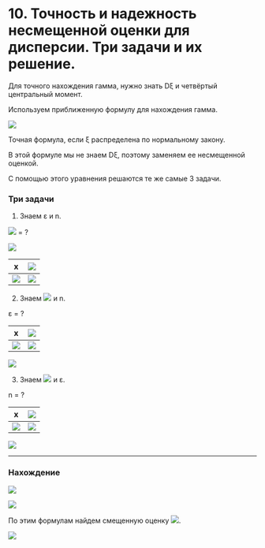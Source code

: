 # 10. Точность и надежность несмещенной оценки для дисперсии. Три задачи и их решение.

Для точного нахождения гамма, нужно знать Dξ и четвёртый центральный момент.

Используем приближенную формулу для нахождения гамма.

![](https://latex.codecogs.com/svg.latex?\gamma=P(|\widetilde{D\xi}_{changed}-D\xi|<\varepsilon)=\Phi(\frac{\varepsilon\sqrt{n-1}}{\sqrt{2}D\xi}))

Точная формула, если ξ распределена по нормальному закону.

В этой формуле мы не знаем Dξ, поэтому заменяем ее несмещенной оценкой.

С помощью этого уравнения решаются те же самые 3 задачи.

### Три задачи
1. Знаем ε и n.

![](https://latex.codecogs.com/svg.latex?\gamma) = ?

![](https://latex.codecogs.com/svg.latex?\frac{\varepsilon\sqrt{n-1}}{\sqrt{2}D\xi}=x_{0})

| x      | ![](https://latex.codecogs.com/svg.latex?\Phi(x)) |
|--------------|------------|
| ![](https://latex.codecogs.com/svg.latex?x_{0}\rightarrow) | ![](https://latex.codecogs.com/svg.latex?\gamma) |

2. Знаем ![](https://latex.codecogs.com/svg.latex?\gamma) и n.

ε = ?

| x   | ![](https://latex.codecogs.com/svg.latex?\Phi(x))           |
|----------|----------|
| ![](https://latex.codecogs.com/svg.latex?t_{\gamma}) | ![](https://latex.codecogs.com/svg.latex?\leftarrow\gamma) |

![](https://latex.codecogs.com/svg.latex?\frac{\varepsilon\sqrt{n-1}}{\sqrt{2}D\xi}=t_{\gamma}\rightarrow\varepsilon)

3. Знаем ![](https://latex.codecogs.com/svg.latex?\gamma) и ε.

n = ?

| x   | ![](https://latex.codecogs.com/svg.latex?\Phi(x))           |
|----------|----------|
| ![](https://latex.codecogs.com/svg.latex?t_{\gamma}) | ![](https://latex.codecogs.com/svg.latex?\leftarrow\gamma) |

![](https://latex.codecogs.com/svg.latex?\frac{\varepsilon\sqrt{n-1}}{\sqrt{2}D\xi}=t_{\gamma}\rightarrow\sqrt{n-1}=\frac{t_{\gamma}*D\xi*\sqrt{2}}{\varepsilon}=\frac{t_{\gamma}^{2}*D\xi^{2}*2}{\varepsilon^{2}})

___
### Нахождение
![](https://latex.codecogs.com/svg.latex?\overline{x}=\frac{1}{n}\sum_{i=1}^{n}x_{i})

![](https://latex.codecogs.com/svg.latex?D\xi_{changed}=\frac{1}{n-1}\sum_{i=1}^{n}(x_{i}-\overline{x})^{2})

По этим формулам найдем смещенную оценку ![](https://latex.codecogs.com/svg.latex?D\xi_{*}).

![](https://latex.codecogs.com/svg.latex?D\xi_{changed}=\frac{n}{n-1}D\xi_{*})

